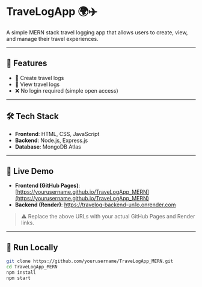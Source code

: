 # TraveLogApp 🌍✈️

A simple MERN stack travel logging app that allows users to create, view, and manage their travel experiences.

---

## 🚀 Features

- 📝 Create travel logs
- 📄 View travel logs
- ❌ No login required (simple open access)

---

## 🛠️ Tech Stack

- **Frontend**: HTML, CSS, JavaScript
- **Backend**: Node.js, Express.js
- **Database**: MongoDB Atlas

---

## 🔗 Live Demo

- **Frontend (GitHub Pages)**: [https://yourusername.github.io/TraveLogApp_MERN](https://yourusername.github.io/TraveLogApp_MERN)
- **Backend (Render)**: https://travelog-backend-un1o.onrender.com

> ⚠️ Replace the above URLs with your actual GitHub Pages and Render links.

---

## 🧪 Run Locally

```bash
git clone https://github.com/yourusername/TraveLogApp_MERN.git
cd TraveLogApp_MERN
npm install
npm start
